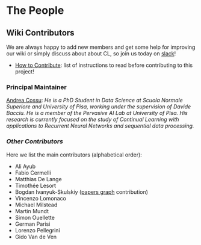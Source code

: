 # The People

## Wiki Contributors

We are always happy to add new members and get some help for improving our wiki or simply discuss about about CL, so join us today on [slack](https://join.slack.com/t/continualai/shared_invite/enQtNjQxNDYwMzkxNzk0LTBhYjg2MjM0YTM2OWRkNDYzOGE0ZTIzNDQ0ZGMzNDE3ZGUxNTZmNmM1YzJiYzgwMTkyZDQxYTlkMTI3NzZkNjU)!

* [How to Contribute](https://github.com/ContinualAI/wiki#how-to-contribute-to-the-wiki): list of instructions to read before contributing to this project!

### Principal Maintainer

[Andrea Cossu](https://andreacossu.github.io/): _He is a PhD Student in Data Science at Scuola Normale Superiore and University of Pisa, working under the supervision of Davide Bacciu. He is a member of the Pervasive AI Lab at University of Pisa. His research is currently focused on the study of Continual Learning with applications to Recurrent Neural Networks and sequential data processing._

### _Other Contributors_

Here we list the main contributors \(alphabetical order\):

* Ali Ayub
* Fabio Cermelli
* Matthias De Lange
* Timothée Lesort
* Bogdan Ivanyuk-Skulskiy \([papers graph](https://www.continualai.org/papers/) contribution\)
* Vincenzo Lomonaco
* Michael Milstead
* Martin Mundt
* Simon Ouellette
* German Parisi
* Lorenzo Pellegrini
* Gido Van de Ven

